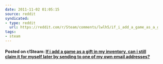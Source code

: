 ```yaml
---
date: 2011-11-02 01:05:15
source: reddit
syndicated:
- type: reddit
  url: https://reddit.com/r/Steam/comments/lwlh5/if_i_add_a_game_as_a_gift_in_my_inventory_can_i/
tags:
- steam
---
```


#### Posted on r/Steam: [If i add a game as a gift in my inventory, can i still claim it for myself later by sending to one of my own email addresses?](https://reddit.com/r/Steam/comments/lwlh5/if_i_add_a_game_as_a_gift_in_my_inventory_can_i/)